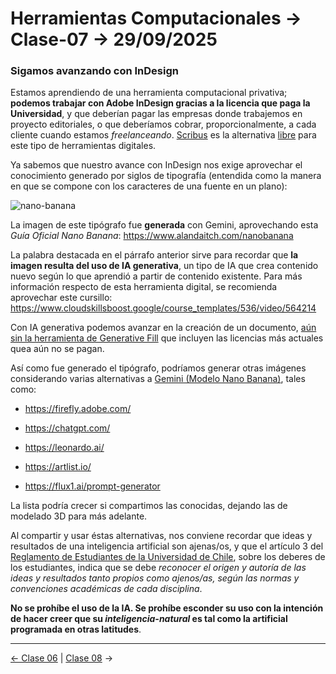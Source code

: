 # Herramientas Computacionales → Clase-07 → 29/09/2025

### Sigamos avanzando con InDesign

Estamos aprendiendo de una herramienta computacional privativa; **podemos trabajar con Adobe InDesign gracias a la licencia que paga la Universidad**, y que deberían pagar las empresas donde trabajemos en proyecto editoriales, o que deberíamos cobrar, proporcionalmente, a cada cliente cuando estamos *freelanceando*. [Scribus](https://es.wikipedia.org/wiki/Scribus) es la alternativa [libre](https://www.gnu.org/philosophy/free-sw.es.html) para este tipo de herramientas digitales.

Ya sabemos que nuestro avance con InDesign nos exige aprovechar el conocimiento generado por siglos de tipografía (entendida como la manera en que se compone con los caracteres de una fuente en un plano):

![nano-banana](https://github.com/user-attachments/assets/54ea0fa2-de0c-41af-aeba-d726900e0f06)

La imagen de este tipógrafo fue **generada** con Gemini, aprovechando esta *Guía Oficial Nano Banana*: https://www.alandaitch.com/nanobanana

La palabra destacada en el párrafo anterior sirve para recordar que **la imagen resulta del uso de IA generativa**, un tipo de IA que crea contenido nuevo según lo que aprendió a partir de contenido existente. Para más información respecto de esta herramienta digital, se recomienda aprovechar este cursillo: https://www.cloudskillsboost.google/course_templates/536/video/564214

Con IA generativa podemos avanzar en la creación de un documento, [aún sin la herramienta de Generative Fill](https://www.adobe.com/creativecloud/media_1936ace8e85f016aa5998d911bf77557e49ec2f42.mp4) que incluyen las licencias más actuales quea aún no se pagan.

Así como fue generado el tipógrafo, podríamos generar otras imágenes considerando varias alternativas a [Gemini (Modelo Nano Banana)](https://aistudio.google.com/models/gemini-2-5-flash-image), tales como: 

- https://firefly.adobe.com/

- https://chatgpt.com/

- https://leonardo.ai/

- https://artlist.io/

- https://flux1.ai/prompt-generator

La lista podría crecer si compartimos las conocidas, dejando las de modelado 3D para más adelante. 

Al compartir y usar éstas alternativas, nos conviene recordar que ideas y resultados de una inteligencia artificial son ajenas/os, y que el artículo 3 del [Reglamento de Estudiantes de la Universidad de Chile](https://uchile.cl/presentacion/senado-universitario/reglamentos/reglamentos-aprobados-o-modificados-por-el-senado-universitario/reglamento-de-estudiantes-de-la-universidad-de-chile), sobre los deberes de los estudiantes, indica que se debe *reconocer el origen y autoría de las ideas y resultados tanto propios como ajenos/as, según las normas y convenciones académicas de cada disciplina*.

**No se prohíbe el uso de la IA. Se prohíbe esconder su uso con la intención de hacer creer que su *inteligencia-natural* es tal como la artificial programada en otras latitudes**.

- - - - - 

[← Clase 06](https://github.com/profesorfaco/herramientas/tree/main/clase-06) | [Clase 08](https://github.com/profesorfaco/herramientas/tree/main/clase-08) →
